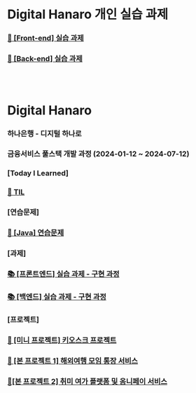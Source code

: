 # Digital Hanaro 개인 실습 과제

### [🚩 [Front-end] 실습 과제 ](https://unleashed-fire-109.notion.site/bd3e8ccc518947df8fd764ac8bb24f40?pvs=4)

### [🚩 [Back-end] 실습 과제](https://unleashed-fire-109.notion.site/Back-end-a5cb53824ba0499a9f7cce874b9b55d4)

<br />
<br />

# Digital Hanaro

### 하나은행 - 디지털 하나로

### 금융서비스 풀스택 개발 과정 (2024-01-12 ~ 2024-07-12)

### [Today I Learned]

### [🔖 TIL ](https://unleashed-fire-109.notion.site/TIL-356858e36fc8478ebd7538e9c63c0f08?pvs=4)

### [연습문제]

### [📝 [Java] 연습문제](https://unleashed-fire-109.notion.site/Java-0d18cf8dd5c44ccb8ea69a97581a76b8)

### [과제]

### [📚 [프론트엔드] 실습 과제 - 구현 과정](https://unleashed-fire-109.notion.site/bd3e8ccc518947df8fd764ac8bb24f40?pvs=4)

### [📚 [백엔드] 실습 과제 - 구현 과정](https://unleashed-fire-109.notion.site/Back-end-a5cb53824ba0499a9f7cce874b9b55d4?pvs=4)

### [프로젝트]

### [🍔 [미니 프로젝트] 키오스크 프로젝트](https://unleashed-fire-109.notion.site/Project-1-8c3983bfa8bf49139ce2812ff67dbe2e?pvs=4)

### [🧳 [본 프로젝트 1] 해외여행 모임 통장 서비스](https://unleashed-fire-109.notion.site/Project-2-1c578f9b707440488b003aeae8e2d0e9?pvs=4)

### [🎨[본 프로젝트 2] 취미 여가 플랫폼 및 옴니페이 서비스](https://unleashed-fire-109.notion.site/Project-3-1d32022e611e4cc28984e7a46dd1a217?pvs=4)
